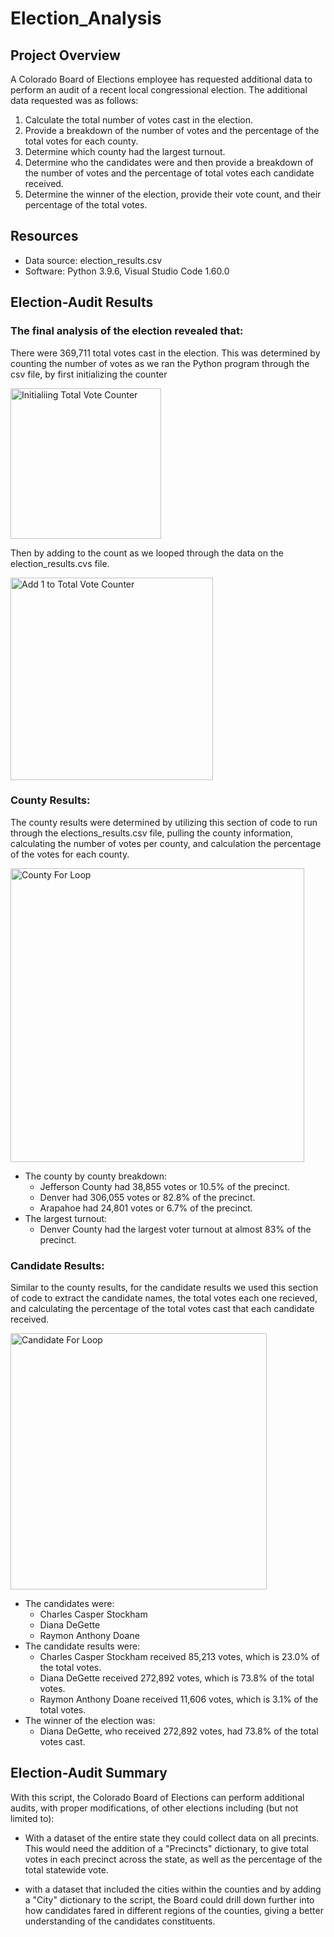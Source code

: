 # Election_Analysis

## Project Overview
A Colorado Board of Elections employee has requested additional data to perform an audit of a recent local congressional election. The additional data requested was as follows:

1. Calculate the total number of votes cast in the election.
2. Provide a breakdown of the number of votes and the percentage of the total votes for each county.
3. Determine which county had the largest turnout.
4. Determine who the candidates were and then provide a breakdown of the number of votes and the percentage of total votes each candidate received.
5. Determine the winner of the election, provide their vote count, and their percentage of the total votes.


## Resources
- Data source: election_results.csv
- Software: Python 3.9.6, Visual Studio Code 1.60.0

## Election-Audit Results
### The final analysis of the election revealed that:
 There were 369,711 total votes cast in the election.
 This was determined by counting the number of votes as we ran the Python program through the csv file, by first initializing the counter

 <img width="241" alt="Initialiing Total Vote Counter" src="https://user-images.githubusercontent.com/88861780/132977292-820b76ba-4219-472a-965a-1d257f2a71f7.png">

 Then by adding to the count as we looped through the data on the election_results.cvs file.

<img width="324" alt="Add 1 to Total Vote Counter" src="https://user-images.githubusercontent.com/88861780/132977287-3398d0c5-7209-466c-a3a4-5fa20c10bbfe.png">


 ### County Results:
 The county results were determined by utilizing this section of code to run through the elections_results.csv file, pulling the county information, calculating the number of votes per county, and calculation the percentage of the votes for each county.
 
<img width="470" alt="County For Loop" src="https://user-images.githubusercontent.com/88861780/132977294-356cbeae-d35b-4ffe-8f3d-a0163c0749e6.png">

- The county by county breakdown:
  - Jefferson County had 38,855 votes or 10.5% of the precinct.
  - Denver had 306,055 votes or 82.8% of the precinct.
  - Arapahoe had 24,801 votes or 6.7% of the precinct.
- The largest turnout:
  -  Denver County had the largest voter turnout at almost 83% of the precinct.

### Candidate Results:
Similar to the county results, for the candidate results we used this section of code to extract the candidate names, the total votes each one recieved, and calculating the percentage of the total votes cast that each candidate received.

<img width="410" alt="Candidate For Loop" src="https://user-images.githubusercontent.com/88861780/132977295-d92f7a08-e546-48cd-b751-de470dd5d746.png">

- The candidates were: 
  - Charles Casper Stockham 
  - Diana DeGette
  - Raymon Anthony Doane
- The candidate results were:
  - Charles Casper Stockham received 85,213 votes, which is 23.0%  of the total votes.
  - Diana DeGette received 272,892 votes, which is 73.8% of the total votes.
  - Raymon Anthony Doane received 11,606 votes, which is 3.1% of the total votes.
- The winner of the election was:
  - Diana DeGette, who received 272,892 votes, had 73.8% of the total votes cast.

## Election-Audit Summary
With this script, the Colorado Board of Elections can perform additional audits, with proper modifications, of other elections including (but not limited to):

- With a dataset of the entire state they could collect data on all precints. This would need the addition of a "Precincts" dictionary, to give total votes in each precinct across the state, as well as the percentage of the total statewide vote.

- with a dataset that included the cities within the counties and by adding a "City" dictionary to the script, the Board could drill down further into how candidates fared in different regions of the counties, giving a better understanding of the candidates constituents.